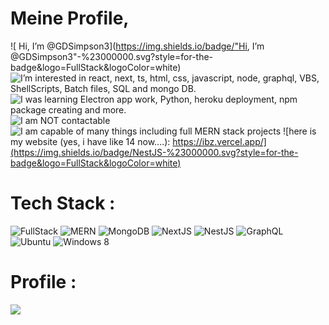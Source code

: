 # Meine Profile,
![ Hi, I’m @GDSimpson3](https://img.shields.io/badge/"Hi, I’m @GDSimpson3"-%23000000.svg?style=for-the-badge&logo=FullStack&logoColor=white)
![  I’m interested in react, next, ts, html, css, javascript, node, graphql, VBS, ShellScripts, Batch files, SQL and mongo DB.](https://img.shields.io/badge/NestJS-%23000000.svg?style=for-the-badge&logo=FullStack&logoColor=white)
![I was learning Electron app work, Python, heroku deployment, npm package creating and more.](https://img.shields.io/badge/NestJS-%23000000.svg?style=for-the-badge&logo=FullStack&logoColor=white)
![I am NOT contactable](https://img.shields.io/badge/NestJS-%23000000.svg?style=for-the-badge&logo=FullStack&logoColor=white)
![ I am capable of many things including full MERN stack projects](https://img.shields.io/badge/NestJS-%23000000.svg?style=for-the-badge&logo=FullStack&logoColor=white)
![here is my website (yes, i have like 14 now....): https://ibz.vercel.app/](https://img.shields.io/badge/NestJS-%23000000.svg?style=for-the-badge&logo=FullStack&logoColor=white)

<!-- - 👋 Hi, I’m @GDSimpson3 -->
<!-- - 👀 I’m interested in react, next, ts, html, css, javascript, node, graphql, VBS, ShellScripts, Batch files, SQL and mongo DB. -->
<!-- - 🌱 I was learning Electron app work, Python, heroku deployment, npm package creating and more. -->
<!-- - 📫 I am NOT contactable -->
<!-- - I am capable of many things including full MERN stack projects -->
<!-- - here is my website (yes, i have like 14 now....): https://ibz.vercel.app/ -->
<!---
GDSimpson3/GDSimpson3 is a ✨ special ✨ repository because its `README.md` (this file) appears on your GitHub profile.
You can click the Preview link to take a look at your changes.
--->
# Tech Stack :

![FullStack](https://img.shields.io/badge/FullStack-%2307405e.svg?style=for-the-badge&logo=FullStack&logoColor=white)
![MERN](https://img.shields.io/badge/MERN-%2307405e.svg?style=for-the-badge&logo=FullStack&logoColor=white)
![MongoDB](https://img.shields.io/badge/MongoDB-%23000000.svg?style=for-the-badge&logo=FullStack&logoColor=white)
![NextJS](https://img.shields.io/badge/NextJS-%23000000.svg?style=for-the-badge&logo=FullStack&logoColor=white)
![NestJS](https://img.shields.io/badge/NestJS-%23000000.svg?style=for-the-badge&logo=FullStack&logoColor=white)
![GraphQL](https://img.shields.io/badge/GraphQL-%23000000.svg?style=for-the-badge&logo=FullStack&logoColor=white)
![Ubuntu](https://img.shields.io/badge/Ubuntu-%23E34F26.svg?style=for-the-badge&logo=FullStack&logoColor=white)
![Windows 8](https://img.shields.io/badge/Windows8-%23E34F26.svg?style=for-the-badge&logo=FullStack&logoColor=white)

# Profile :
![](https://github-readme-stats.vercel.app/api?username=GDSimpson3&&show_icons=true&title_color=FF0000&icon_color=FF0000&text_color=FF0000&bg_color=000000)

